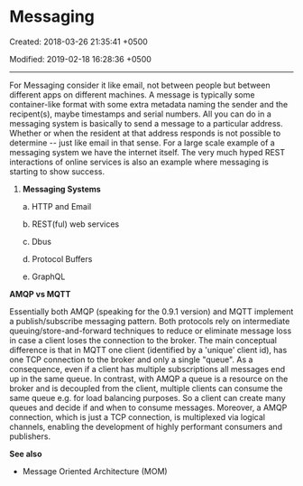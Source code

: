 # Messaging

Created: 2018-03-26 21:35:41 +0500

Modified: 2019-02-18 16:28:36 +0500

---

For Messaging consider it like email, not between people but between different apps on different machines. A message is typically some container-like format with some extra metadata naming the sender and the recipent(s), maybe timestamps and serial numbers. All you can do in a messaging system is basically to send a message to a particular address. Whether or when the resident at that address responds is not possible to determine -- just like email in that sense. For a large scale example of a messaging system we have the internet itself. The very much hyped REST interactions of online services is also an example where messaging is starting to show success.



1.  **Messaging Systems**

    a.  HTTP and Email

    b.  REST(ful) web services

    c.  Dbus

    d.  Protocol Buffers

    e.  GraphQL



**AMQP vs MQTT**

Essentially both AMQP (speaking for the 0.9.1 version) and MQTT implement a publish/subscribe messaging pattern. Both protocols rely on intermediate queuing/store-and-forward techniques to reduce or eliminate message loss in case a client loses the connection to the broker. The main conceptual difference is that in MQTT one client (identified by a 'unique' client id), has one TCP connection to the broker and only a single "queue". As a consequence, even if a client has multiple subscriptions all messages end up in the same queue. In contrast, with AMQP a queue is a resource on the broker and is decoupled from the client, multiple clients can consume the same queue e.g. for load balancing purposes. So a client can create many queues and decide if and when to consume messages. Moreover, a AMQP connection, which is just a TCP connection, is multiplexed via logical channels, enabling the development of highly performant consumers and publishers.



**See also**
-   Message Oriented Architecture (MOM)
